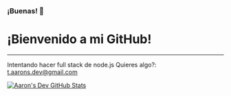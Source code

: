 ### ¡Buenas! 👋

# ¡Bienvenido a mi GitHub!
-------------------------
Intentando hacer full stack de node.js
Quieres algo?: t.aarons.dev@gmail.com

[![Aaron's Dev GitHub Stats](https://github-readme-stats.vercel.app/api?username=aarons-dev)](https://github.com/anuraghazra/github-readme-stats)

